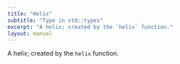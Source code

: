 ```yaml
---
title: "Helix"
subtitle: "Type in std::types"
excerpt: "A helix; created by the `helix` function."
layout: manual
---
```


A helix; created by the `helix` function.





